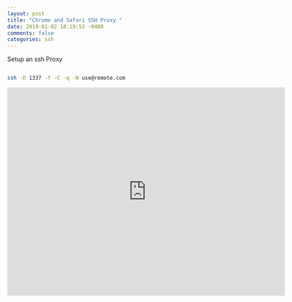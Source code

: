 ```yaml
---
layout: post
title: "Chrome and Safari SSH Proxy "
date: 2019-01-02 18:19:53 -0400
comments: false
categories: ssh
---
```


Setup an ssh Proxy

```bash

ssh -D 1337 -f -C -q -N use@remote.com
```

<iframe src="https://player.vimeo.com/video/309189321" width="640" height="480" frameborder="0" webkitallowfullscreen mozallowfullscreen allowfullscreen></iframe>

<script>(function(d, s, id) {
  var js, fjs = d.getElementsByTagName(s)[0];
  if (d.getElementById(id)) return;
  js = d.createElement(s); js.id = id;
  js.src = "//connect.facebook.net/en_US/sdk.js#xfbml=1&version=v2.8&appId=671657696349259";
  fjs.parentNode.insertBefore(js, fjs);
}(document, 'script', 'facebook-jssdk'));</script>

<!--  Enter text below, if you want -->
